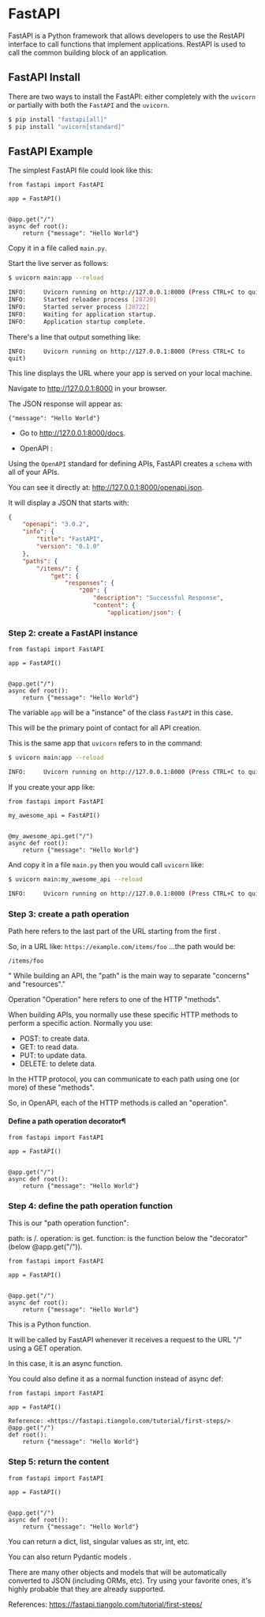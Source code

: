 # FastAPI 

FastAPI is a Python framework that allows developers to use the RestAPI interface to call 
functions that implement applications. RestAPI is used to call the common building block of an application.
## FastAPI Install

There are two ways to install the FastAPI: either completely with the `uvicorn` or partially 
with both the `FastAPI` and the `uvicorn`.

```bash
$ pip install "fastapi[all]"
$ pip install "uvicorn[standard]"
```

## FastAPI Example

The simplest FastAPI file could look like this:

```
from fastapi import FastAPI

app = FastAPI()


@app.get("/")
async def root():
    return {"message": "Hello World"}
```
Copy it in a file called `main.py`.

Start the live server as follows:

``` bash
$ uvicorn main:app --reload 

INFO:     Uvicorn running on http://127.0.0.1:8000 (Press CTRL+C to quit)
INFO:     Started reloader process [28720]
INFO:     Started server process [28722]
INFO:     Waiting for application startup.
INFO:     Application startup complete.

```
There's a line that output something like:

```
INFO:     Uvicorn running on http://127.0.0.1:8000 (Press CTRL+C to quit)
```
This line displays the URL where your app is served on your local machine.

Navigate to http://127.0.0.1:8000 in your browser.

The JSON response will appear as:

```
{"message": "Hello World"}
```

* Go to http://127.0.0.1:8000/docs.

*  OpenAPI :

  Using the `OpenAPI` standard for defining APIs, FastAPI creates a `schema` with all of your APIs.

  You can see it directly at: http://127.0.0.1:8000/openapi.json.

It will display a JSON that starts with:

```json
{
    "openapi": "3.0.2",
    "info": {
        "title": "FastAPI",
        "version": "0.1.0"
    },
    "paths": {
        "/items/": {
            "get": {
                "responses": {
                    "200": {
                        "description": "Successful Response",
                        "content": {
                            "application/json": {


```

### Step 2: create a FastAPI instance

```
from fastapi import FastAPI

app = FastAPI()


@app.get("/")
async def root():
    return {"message": "Hello World"}
```

The variable `app` will be a "instance" of the class `FastAPI` in this case.

This will be the primary point of contact for all API creation.

This is the same app that `uvicorn` refers to in the command:

``` bash
$ uvicorn main:app --reload

INFO:     Uvicorn running on http://127.0.0.1:8000 (Press CTRL+C to quit)
```

If you create your app like:

```
from fastapi import FastAPI

my_awesome_api = FastAPI()


@my_awesome_api.get("/")
async def root():
    return {"message": "Hello World"}
```
And copy it in a file `main.py` then you would call `uvicorn` like:

``` bash
$ uvicorn main:my_awesome_api --reload

INFO:     Uvicorn running on http://127.0.0.1:8000 (Press CTRL+C to quit)
```

### Step 3: create a path operation

Path here refers to the last part of the URL starting from the first .

So, in a URL like:
`https://example.com/items/foo`
...the path would be:


`/items/foo`

" While building an API, the "path" is the main way to separate "concerns" and "resources"."

Operation
"Operation" here refers to one of the HTTP "methods".

When building APIs, you normally use these specific HTTP methods to perform a specific action.
Normally you use:
* POST: to create data.
* GET: to read data.
* PUT: to update data.
* DELETE: to delete data.

In the HTTP protocol, you can communicate to each path using one (or more) of these "methods".

So, in OpenAPI, each of the HTTP methods is called an "operation".

#### Define a path operation decorator¶
```
from fastapi import FastAPI

app = FastAPI()


@app.get("/")
async def root():
    return {"message": "Hello World"}
```

### Step 4: define the path operation function

This is our "path operation function":

path: is /.
operation: is get.
function: is the function below the "decorator" (below @app.get("/")).
```
from fastapi import FastAPI

app = FastAPI()


@app.get("/")
async def root():
    return {"message": "Hello World"}
```
This is a Python function.

It will be called by FastAPI whenever it receives a request to the URL "/" using a GET operation.

In this case, it is an async function.

You could also define it as a normal function instead of async def:
```
from fastapi import FastAPI

app = FastAPI()

Reference: <https://fastapi.tiangolo.com/tutorial/first-steps/>
@app.get("/")
def root():
    return {"message": "Hello World"}
```


### Step 5: return the content
```
from fastapi import FastAPI

app = FastAPI()


@app.get("/")
async def root():
    return {"message": "Hello World"}
```
You can return a dict, list, singular values as str, int, etc.

You can also return Pydantic models .

There are many other objects and models that will be automatically converted to JSON (including ORMs, etc). Try using your favorite ones, it's highly probable that they are already supported.


References: https://fastapi.tiangolo.com/tutorial/first-steps/
